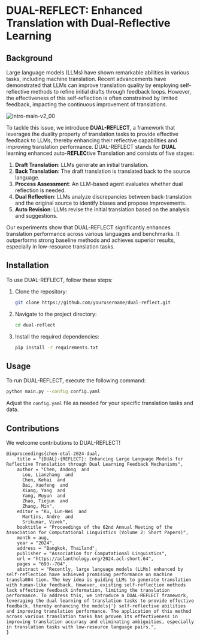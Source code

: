 # DUAL-REFLECT: Enhanced Translation with Dual-Reflective Learning

## Background

Large language models (LLMs) have shown remarkable abilities in various tasks, including machine translation. Recent advancements have demonstrated that LLMs can improve translation quality by employing self-reflective methods to refine initial drafts through feedback loops. However, the effectiveness of this self-reflection is often constrained by limited feedback, impacting the continuous improvement of translations.

![intro-main-v2_00](https://github.com/user-attachments/assets/ff9d89d6-b000-4306-a7bc-fd2c3f794bda)

To tackle this issue, we introduce **DUAL-REFLECT**, a framework that leverages the duality property of translation tasks to provide effective feedback to LLMs, thereby enhancing their reflective capabilities and improving translation performance. DUAL-REFLECT stands for **DUAL** learning enhanced auto-**REFLEC**tive **T**ranslation and consists of five stages:



1. **Draft Translation**: LLMs generate an initial translation.
2. **Back Translation**: The draft translation is translated back to the source language.
3. **Process Assessment**: An LLM-based agent evaluates whether dual reflection is needed.
4. **Dual Reflection**: LLMs analyze discrepancies between back-translation and the original source to identify biases and propose improvements.
5. **Auto Revision**: LLMs revise the initial translation based on the analysis and suggestions.

Our experiments show that DUAL-REFLECT significantly enhances translation performance across various languages and benchmarks. It outperforms strong baseline methods and achieves superior results, especially in low-resource translation tasks.

## Installation

To use DUAL-REFLECT, follow these steps:

1. Clone the repository:
   ```bash
   git clone https://github.com/yourusername/dual-reflect.git
   ```

2. Navigate to the project directory:
   ```bash
   cd dual-reflect
   ```

3. Install the required dependencies:
   ```bash
   pip install -r requirements.txt
   ```

## Usage

To run DUAL-REFLECT, execute the following command:

```bash
python main.py --config config.yaml
```

Adjust the `config.yaml` file as needed for your specific translation tasks and data.

## Contributions

We welcome contributions to DUAL-REFLECT! 

```
@inproceedings{chen-etal-2024-dual,
    title = "{DUAL}-{REFLECT}: Enhancing Large Language Models for Reflective Translation through Dual Learning Feedback Mechanisms",
    author = "Chen, Andong  and
      Lou, Lianzhang  and
      Chen, Kehai  and
      Bai, Xuefeng  and
      Xiang, Yang  and
      Yang, Muyun  and
      Zhao, Tiejun  and
      Zhang, Min",
    editor = "Ku, Lun-Wei  and
      Martins, Andre  and
      Srikumar, Vivek",
    booktitle = "Proceedings of the 62nd Annual Meeting of the Association for Computational Linguistics (Volume 2: Short Papers)",
    month = aug,
    year = "2024",
    address = "Bangkok, Thailand",
    publisher = "Association for Computational Linguistics",
    url = "https://aclanthology.org/2024.acl-short.64",
    pages = "693--704",
    abstract = "Recently, large language models (LLMs) enhanced by self-reflection have achieved promising performance on machine transla004 tion. The key idea is guiding LLMs to generate translation with human-like feedback. However, existing self-reflection methods lack effective feedback information, limiting the translation performance. To address this, we introduce a DUAL-REFLECT framework, leveraging the dual learning of translation tasks to provide effective feedback, thereby enhancing the models{'} self-reflective abilities and improving translation performance. The application of this method across various translation tasks has proven its effectiveness in improving translation accuracy and eliminating ambiguities, especially in translation tasks with low-resource language pairs.",
}
```

